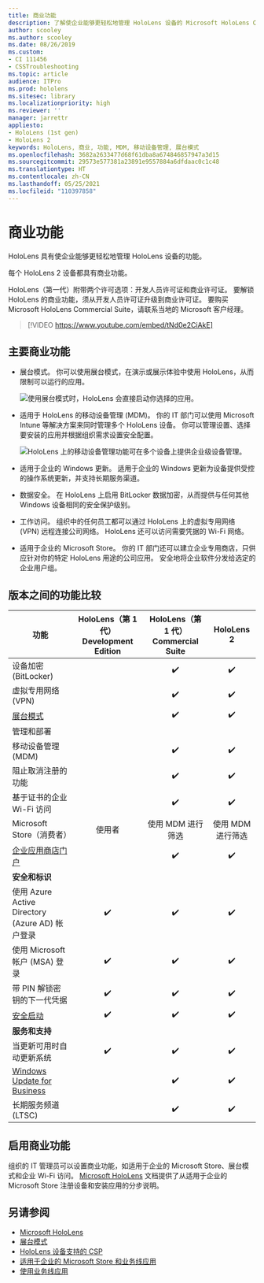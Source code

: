 ```yaml
---
title: 商业功能
description: 了解使企业能够更轻松地管理 HoloLens 设备的 Microsoft HoloLens Commercial Suite 功能。
author: scooley
ms.author: scooley
ms.date: 08/26/2019
ms.custom:
- CI 111456
- CSSTroubleshooting
ms.topic: article
audience: ITPro
ms.prod: hololens
ms.sitesec: library
ms.localizationpriority: high
ms.reviewer: ''
manager: jarrettr
appliesto:
- HoloLens (1st gen)
- HoloLens 2
keywords: HoloLens, 商业, 功能, MDM, 移动设备管理, 展台模式
ms.openlocfilehash: 3682a2633477d68f61dba8a674846857947a3d15
ms.sourcegitcommit: 29573e577381a23891e9557884a6dfdaac0c1c48
ms.translationtype: HT
ms.contentlocale: zh-CN
ms.lasthandoff: 05/25/2021
ms.locfileid: "110397858"
---
```

# <a name="commercial-features"></a>商业功能

HoloLens 具有使企业能够更轻松地管理 HoloLens 设备的功能。

每个 HoloLens 2 设备都具有商业功能。

HoloLens（第一代）附带两个许可选项：开发人员许可证和商业许可证。 要解锁 HoloLens 的商业功能，须从开发人员许可证升级到商业许可证。 要购买 Microsoft HoloLens Commercial Suite，请联系当地的 Microsoft 客户经理。

>[!VIDEO https://www.youtube.com/embed/tNd0e2CiAkE]

## <a name="key-commercial-features"></a>主要商业功能

- 展台模式。 你可以使用展台模式，在演示或展示体验中使用 HoloLens，从而限制可以运行的应用。

  ![使用展台模式时，HoloLens 会直接启动你选择的应用。](images/201608-kioskmode-400px.png)

- 适用于 HoloLens 的移动设备管理 (MDM)。 你的 IT 部门可以使用 Microsoft Intune 等解决方案来同时管理多个 HoloLens 设备。 你可以管理设置、选择要安装的应用并根据组织需求设置安全配置。

  ![HoloLens 上的移动设备管理功能可在多个设备上提供企业级设备管理。](images/201608-enterprisemanagement-400px.png)

- 适用于企业的 Windows 更新。 适用于企业的 Windows 更新为设备提供受控的操作系统更新，并支持长期服务渠道。
- 数据安全。 在 HoloLens 上启用 BitLocker 数据加密，从而提供与任何其他 Windows 设备相同的安全保护级别。
- 工作访问。 组织中的任何员工都可以通过 HoloLens 上的虚拟专用网络 (VPN) 远程连接公司网络。 HoloLens 还可以访问需要凭据的 Wi-Fi 网络。
- 适用于企业的 Microsoft Store。 你的 IT 部门还可以建立企业专用商店，只供应针对你的特定 HoloLens 用途的公司应用。 安全地将企业软件分发给选定的企业用户组。

## <a name="feature-comparison-between-editions"></a>版本之间的功能比较

|功能 |HoloLens（第 1 代）Development Edition |HoloLens（第 1 代）Commercial Suite |HoloLens 2 |
|---|:---:|:---:|:---:|
|设备加密 (BitLocker) | |✔️ |✔️ |
|虚拟专用网络 (VPN) | |✔️ |✔️ |
|[展台模式](hololens-kiosk.md) | |✔️ |✔️ |
|管理和部署 | | | |
|移动设备管理 (MDM) | |✔️ |✔️ |
|阻止取消注册的功能 | |✔️ |✔️ |
|基于证书的企业 Wi-Fi 访问 | |✔️ |✔️ |
|Microsoft Store（消费者） |使用者 |使用 MDM 进行筛选 |使用 MDM 进行筛选 |
|[企业应用商店门户](https://docs.microsoft.com/microsoft-store/working-with-line-of-business-apps) | |✔️ |✔️ |
|**安全和标识** | | | |
|使用 Azure Active Directory (Azure AD) 帐户登录 |✔️ |✔️ |✔️ |
|使用 Microsoft 帐户 (MSA) 登录 |✔️ |✔️ |✔️ |
|带 PIN 解锁密钥的下一代凭据 |✔️ |✔️ |✔️ |
|[安全启动](https://docs.microsoft.com/windows-hardware/design/device-experiences/oem-secure-boot) |✔️ |✔️ |✔️ |
|**服务和支持** | | | |
|当更新可用时自动更新系统 |✔️ |✔️ |✔️ |
|[Windows Update for Business](https://docs.microsoft.com/windows/deployment/update/waas-manage-updates-wufb) | |✔️ |✔️ |
|长期服务频道 (LTSC) | |✔️ |✔️ |

## <a name="enabling-commercial-features"></a>启用商业功能

组织的 IT 管理员可以设置商业功能，如适用于企业的 Microsoft Store、展台模式和企业 Wi-Fi 访问。 [Microsoft HoloLens](index.yml) 文档提供了从适用于企业的 Microsoft Store 注册设备和安装应用的分步说明。

## <a name="see-also"></a>另请参阅

- [Microsoft HoloLens](index.yml)
- [展台模式](hololens-kiosk.md)
- [HoloLens 设备支持的 CSP](/windows/client-management/mdm/configuration-service-provider-reference#csps-supported-in-hololens-devices)
- [适用于企业的 Microsoft Store 和业务线应用](https://blogs.technet.microsoft.com/sbucci/2016/04/13/windows-store-for-business-and-line-of-business-applications/)
- [使用业务线应用](/microsoft-store/working-with-line-of-business-apps)
